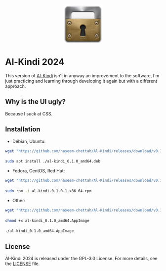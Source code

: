 <p align="center">
    <img src="https://raw.githubusercontent.com/naseem-chettah/Al-Kindi/2024/src-tauri/icons/128x128.png" alt="Al Kindi" width=128 height=128>
</p>

# Al-Kindi 2024
This version of [Al-Kindi](https://github.com/naseem-chettah/Al-Kindi) isn't in anyway an improvement to the software, I'm just practicing and learning through developing it again but with a different approach.

## Why is the UI ugly?

Because I suck at CSS.

## Installation

- Debian, Ubuntu:

```bash
wget "https://github.com/naseem-chettah/Al-Kindi/releases/download/v0.1.0/al-kindi_0.1.0_amd64.deb"

sudo apt install ./al-kindi_0.1.0_amd64.deb
```

- Fedora, CentOS, Red Hat:

```bash
wget "https://github.com/naseem-chettah/Al-Kindi/releases/download/v0.1.0/al-kindi-0.1.0-1.x86_64.rpm"

sudo rpm -i al-kindi-0.1.0-1.x86_64.rpm
```

- Other:

```bash
wget "https://github.com/naseem-chettah/Al-Kindi/releases/download/v0.1.0/al-kindi_0.1.0_amd64.AppImage"

chmod +x al-kindi_0.1.0_amd64.AppImage

./al-kindi_0.1.0_amd64.AppImage
```

## License

Al-Kindi 2024 is released under the GPL-3.0 License. For more details, see the [LICENSE](https://github.com/naseem-chettah/Al-Kindi/blob/2024/LICENSE) file.
